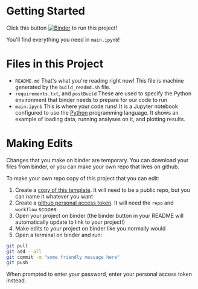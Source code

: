 <!-- This file is automatically generated! -->
<!-- Do not manually edit! To make changes, see build_readme.sh instead. -->

# Getting Started
Click this button [![Binder](https://mybinder.org/badge_logo.svg)](https://github.com/EducationalSciences693/PythonBinder/HEAD) to run this project!

You'll find everything you need in `main.ipynb`!

# Files in this Project

- `README.md` That's what you're reading right now! This file is machine generated by the `build_readmd.sh` file.
- `requirements.txt`, and `postBuild` These are used to specify the Python environment that binder needs to prepare for our code to run
- `main.ipynb` This is where your code runs! It is a Jupyter notebook configured to use the [Python](https://python.org/) programming language. It shows an example of loading data, running analyses on it, and plotting results.

# Making Edits
Changes that you make on binder are temporary. You can download your files from binder, or you can make your own repo that lives on github.

To make your own repo copy of this project that you can edit:

1. Create a [copy of this template](https://github.com/EducationalSciences693/PythonBinder/generate). It will need to be a public repo, but you can name it whatever you want
2. Create a [github personal access token](https://docs.github.com/en/authentication/keeping-your-account-and-data-secure/creating-a-personal-access-token). It will need the `repo` and `workflow` scopes
3. Open your project on binder (the binder button in your README will automatically update to link to your project!)
4. Make edits to your project on binder like you normally would
5. Open a terminal on binder and run:
```sh
git pull
git add --all
git commit -m "some friendly message here"
git push
```
When prompted to enter your password, enter your personal access token instead.

